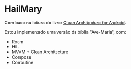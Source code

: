 # HailMary

Com base na leitura do livro: 
[Clean Architecture for Android](https://www.amazon.com.br/Clean-Architecture-Android-Expert-led-Maintainable-ebook/dp/B0BH4VX42Q/ref=sr_1_9?crid=23RTDU5ZH1Y3A&keywords=clean+architecture&qid=1688019093&sprefix=clean+ar%252Caps%252C325&sr=8-9&_encoding=UTF8&tag=nandoligeir00-20&linkCode=ur2&linkId=0059a3e9e23d69237e1c1d747ef0dc14&camp=1789&creative=9325).

Estou implementado uma versão da bíblia "Ave-Maria", com: 

- Room
- Hilt
- MVVM + Clean Architecture
- Compose
- Corroutine
